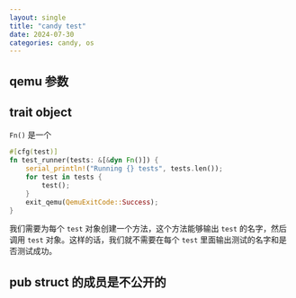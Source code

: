 ```yaml
---
layout: single
title: "candy test"
date: 2024-07-30
categories: candy, os 
---
```


## qemu 参数

## trait object
`Fn()` 是一个 
```rust
#[cfg(test)]
fn test_runner(tests: &[&dyn Fn()]) {
    serial_println!("Running {} tests", tests.len());
    for test in tests {
        test();
    }
    exit_qemu(QemuExitCode::Success);
}
```
我们需要为每个 `test` 对象创建一个方法，这个方法能够输出 `test` 的名字，然后调用 `test` 对象。这样的话，我们就不需要在每个 `test` 里面输出测试的名字和是否测试成功。

## pub struct 的成员是不公开的

## 
